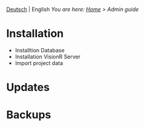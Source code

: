 <!-- TITLE: Administrator guide -->
<!-- SUBTITLE: Administration tasks -->

[Deutsch](/de/admin-guide) | English
*You are here: [Home](/home-en) > Admin guide*
# Installation
* Installtion Database
* Installation VisionR Server
* Import project data
# Updates
# Backups